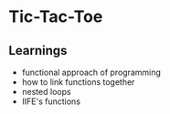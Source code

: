 # Tic-Tac-Toe


## Learnings
- functional approach of programming
- how to link functions together
- nested loops
- IIFE's functions

